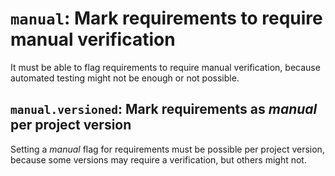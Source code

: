 # `manual`: Mark requirements to require manual verification

It must be able to flag requirements to require manual verification,
because automated testing might not be enough or not possible.

## `manual.versioned`: Mark requirements as *manual* per project version

Setting a *manual* flag for requirements must be possible per project version,
because some versions may require a verification, but others might not.
